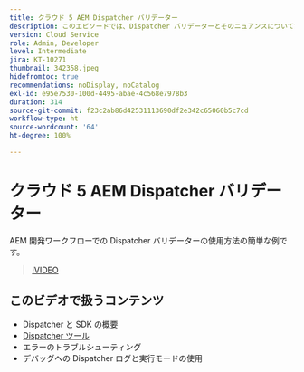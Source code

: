 ```yaml
---
title: クラウド 5 AEM Dispatcher バリデーター
description: このエピソードでは、Dispatcher バリデーターとそのニュアンスについて詳しく説明します。
version: Cloud Service
role: Admin, Developer
level: Intermediate
jira: KT-10271
thumbnail: 342358.jpeg
hidefromtoc: true
recommendations: noDisplay, noCatalog
exl-id: e95e7530-100d-4495-abae-4c568e7978b3
duration: 314
source-git-commit: f23c2ab86d42531113690df2e342c65060b5c7cd
workflow-type: ht
source-wordcount: '64'
ht-degree: 100%

---
```


# クラウド 5 AEM Dispatcher バリデーター

AEM 開発ワークフローでの Dispatcher バリデーターの使用方法の簡単な例です。

>[!VIDEO](https://video.tv.adobe.com/v/342358?quality=12&learn=on)

## このビデオで扱うコンテンツ

+ Dispatcher と SDK の概要
+ [Dispatcher ツール](https://experienceleague.adobe.com/docs/experience-manager-cloud-service/content/implementing/content-delivery/validation-debug.html?lang=ja)
+ エラーのトラブルシューティング
+ デバッグへの Dispatcher ログと実行モードの使用
